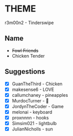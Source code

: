 # THEME
r3m00n2 - Tinderswipe

## Name

* ~~Fowl Friends~~
* Chicken Tender

## Suggestions
- [x] GuanTheThird - Chicken
- [x] makesense6 - LOVE
- [x] callumchaney - pineapples
- [x] MurdocTurner - 🐲
- [x] JordynTheCoder - Game
- [x] melonai - keyboard
- [x] proxnnnn - hooks
- [x] Simsim021 - lightbulb
- [x] JulianNicholls - sun
